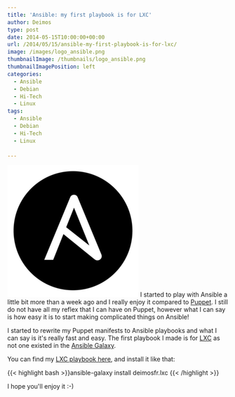 ```yaml
---
title: 'Ansible: my first playbook is for LXC'
author: Deimos
type: post
date: 2014-05-15T10:00:00+00:00
url: /2014/05/15/ansible-my-first-playbook-is-for-lxc/
image: /images/logo_ansible.png
thumbnailImage: /thumbnails/logo_ansible.png
thumbnailImagePosition: left
categories:
  - Ansible
  - Debian
  - Hi-Tech
  - Linux
tags:
  - Ansible
  - Debian
  - Hi-Tech
  - Linux

---
```

![ansible_logo](/images/logo_ansible.png)
I started to play with Ansible a little bit more than a week ago and I really enjoy it compared to [Puppet](https://wiki.deimos.fr/Puppet_:_Solution_de_gestion_de_fichier_de_configuration). I still do not have all my reflex that I can have on Puppet, however what I can say is how easy it is to start making complicated things on Ansible!

I started to rewrite my Puppet manifests to Ansible playbooks and what I can say is it's really fast and easy. The first playbook I made is for [LXC](https://wiki.deimos.fr/LXC_:_Install_and_configure_the_Linux_Containers) as not one existed in the [Ansible Galaxy](https://galaxy.ansible.com).

You can find my [LXC playbook here](https://galaxy.ansible.com/deimosfr/lxc/), and install it like that:

{{< highlight bash >}}ansible-galaxy install deimosfr.lxc
{{< /highlight >}}

I hope you'll enjoy it :-)
